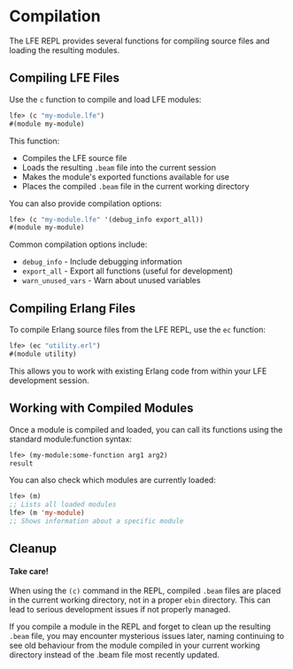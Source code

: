 # Compilation

The LFE REPL provides several functions for compiling source files and loading the resulting modules.

## Compiling LFE Files

Use the `c` function to compile and load LFE modules:

```lisp
lfe> (c "my-module.lfe")
#(module my-module)
```

This function:

* Compiles the LFE source file
* Loads the resulting `.beam` file into the current session
* Makes the module's exported functions available for use
* Places the compiled `.beam` file in the current working directory

You can also provide compilation options:

```lisp
lfe> (c "my-module.lfe" '(debug_info export_all))
#(module my-module)
```

Common compilation options include:

* `debug_info` - Include debugging information
* `export_all` - Export all functions (useful for development)
* `warn_unused_vars` - Warn about unused variables

## Compiling Erlang Files

To compile Erlang source files from the LFE REPL, use the `ec` function:

```lisp
lfe> (ec "utility.erl")
#(module utility)
```

This allows you to work with existing Erlang code from within your LFE development session.

## Working with Compiled Modules

Once a module is compiled and loaded, you can call its functions using the standard module:function syntax:

```lisp
lfe> (my-module:some-function arg1 arg2)
result
```

You can also check which modules are currently loaded:

```lisp
lfe> (m)
;; Lists all loaded modules
lfe> (m 'my-module)
;; Shows information about a specific module
```

## Cleanup

<div class="alert alert-warning">
  <h4 class="alert-heading">
    <i class="fa fa-info-circle" aria-hidden="true"></i>
    Take care!
  </h4>
  <p class="mb-0">
    When using the <code>(c)</code> command in the REPL, compiled <code>.beam</code> files are placed in the current working directory, not in a proper <code>ebin</code> directory. This can lead to serious development issues if not properly managed.
  </p>
</div>

If you compile a module in the REPL and forget to clean up the resulting `.beam` file, you may encounter mysterious issues later, naming continuing to see old behaviour from the module compiled in your current working directory instead of the .beam file most recently updated.
